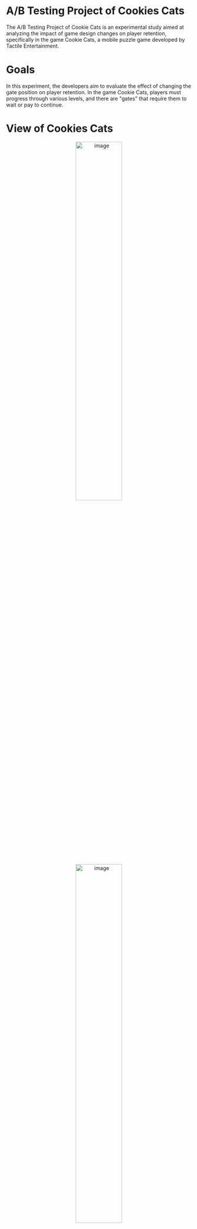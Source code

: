 # A/B Testing Project of Cookies Cats
The A/B Testing Project of Cookie Cats is an experimental study aimed at analyzing the impact of game design changes on player retention, specifically in the game Cookie Cats, a mobile puzzle game developed by Tactile Entertainment.

# Goals
In this experiment, the developers aim to evaluate the effect of changing the gate position on player retention. In the game Cookie Cats, players must progress through various levels, and there are "gates" that require them to wait or pay to continue.

# View of Cookies Cats
<p align="center">
  <img src="https://github.com/user-attachments/assets/74cc6299-5001-4a6d-9f49-7325bf6a8575" alt="image" width="50%">
</p>

<p align="center">
  <img src="https://github.com/user-attachments/assets/4e22b943-6f0d-41d8-8d33-ebb37284019a" alt="image" width="50%">
</p>

<h4> You can see my project on: </h4>

Google Colab: [A/B Testing of Cookies Cats!](./AB%20Testing%20Project%20of%20Cookies%20Cats.ipynb)


                                                          THANK YOU

# Follow More
My Linkedln: https://www.linkedin.com/in/ferdypput/
